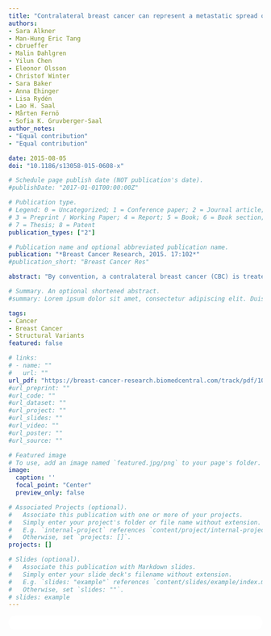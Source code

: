 ```yaml
---
title: "Contralateral breast cancer can represent a metastatic spread of the first primary tumor: determination of clonal relationship between contralateral breast cancers using next-generation whole genome sequencing"
authors:
- Sara Alkner
- Man-Hung Eric Tang
- cbrueffer
- Malin Dahlgren
- Yilun Chen
- Eleonor Olsson
- Christof Winter
- Sara Baker
- Anna Ehinger
- Lisa Rydén
- Lao H. Saal
- Mårten Fernö
- Sofia K. Gruvberger-Saal
author_notes:
- "Equal contribution"
- "Equal contribution"

date: 2015-08-05
doi: "10.1186/s13058-015-0608-x"

# Schedule page publish date (NOT publication's date).
#publishDate: "2017-01-01T00:00:00Z"

# Publication type.
# Legend: 0 = Uncategorized; 1 = Conference paper; 2 = Journal article;
# 3 = Preprint / Working Paper; 4 = Report; 5 = Book; 6 = Book section;
# 7 = Thesis; 8 = Patent
publication_types: ["2"]

# Publication name and optional abbreviated publication name.
publication: "*Breast Cancer Research, 2015. 17:102*"
#publication_short: "Breast Cancer Res"

abstract: "By convention, a contralateral breast cancer (CBC) is treated as a new primary tumor, independent of the first cancer (BC1). Although there have been indications that the second tumor (BC2) sometimes may represent a metastatic spread of BC1, this has never been conclusively shown. We sought to apply next-generation sequencing to determine a “genetic barcode” for each tumor and reveal the clonal relationship of CBCs. Ten CBC patients with detailed clinical information and available fresh frozen tumor tissue were studied. Using low-coverage whole genome DNA-sequencing data for each tumor, chromosomal rearrangements were enumerated and copy number profiles were generated. Comparisons between tumors provided an estimate of clonal relatedness for tumor pairs within individual patients. Between 15–256 rearrangements were detected in each tumor (median 87). For one patient, 76 % (68 out of 90) of the rearrangements were shared between BC1 and BC2, highly consistent with what has been seen for true primary-metastasis pairs (>50 %) and thus confirming a common clonal origin of the two tumors. For most of the remaining cases, BC1 and BC2 had similarly low overlap as unmatched randomized pairs of tumors from different individuals, suggesting the CBC to represent a new independent primary tumor. Using rearrangement fingerprinting, we show for the first time with certainty that a contralateral BC2 can represent a metastatic spread of BC1. Given the poor prognosis of a generalized disease compared to a new primary tumor, these women need to be identified at diagnosis of CBC for appropriate determination of treatment. Our approach generates a promising new method to assess clonal relationship between tumors. Additional studies are required to confirm the frequency of CBCs representing metastatic events."

# Summary. An optional shortened abstract.
#summary: Lorem ipsum dolor sit amet, consectetur adipiscing elit. Duis posuere tellus ac convallis placerat. Proin tincidunt magna sed ex sollicitudin condimentum.

tags:
- Cancer
- Breast Cancer
- Structural Variants
featured: false

# links:
# - name: ""
#   url: ""
url_pdf: "https://breast-cancer-research.biomedcentral.com/track/pdf/10.1186/s13058-015-0608-x"
#url_preprint: ""
#url_code: ""
#url_dataset: ""
#url_project: ""
#url_slides: ""
#url_video: ""
#url_poster: ""
#url_source: ""

# Featured image
# To use, add an image named `featured.jpg/png` to your page's folder. 
image:
  caption: ''
  focal_point: "Center"
  preview_only: false

# Associated Projects (optional).
#   Associate this publication with one or more of your projects.
#   Simply enter your project's folder or file name without extension.
#   E.g. `internal-project` references `content/project/internal-project/index.md`.
#   Otherwise, set `projects: []`.
projects: []

# Slides (optional).
#   Associate this publication with Markdown slides.
#   Simply enter your slide deck's filename without extension.
#   E.g. `slides: "example"` references `content/slides/example/index.md`.
#   Otherwise, set `slides: ""`.
# slides: example
---
```


<html>
  <style>
    section {
        background: white;
        color: black;
        border-radius: 1em;
        padding: 1em;
        left: 50% }
    #inner {
        display: inline-block;
        display: flex;
        align-items: center;
        justify-content: center }
  </style>
  <section>
    <div id="inner">
      <script type='text/javascript' src='https://d1bxh8uas1mnw7.cloudfront.net/assets/embed.js'></script>
        <span style="float:left";
          class="__dimensions_badge_embed__"
          data-doi="10.1186/s13058-015-0608-x"
          data-hide-zero-citations="true"
          data-legend="always">
        </span>
      <script async src="https://badge.dimensions.ai/badge.js" charset="utf-8"></script>
        <div  style="float:right";
          data-link-target="_blank"
          data-badge-details="right"
          data-badge-type="medium-donut"
          data-doi="10.1186/s13058-015-0608-x"
          data-condensed="true"
          data-hide-no-mentions="true"
          class="altmetric-embed">
        </div>
    </div>
  </section>
